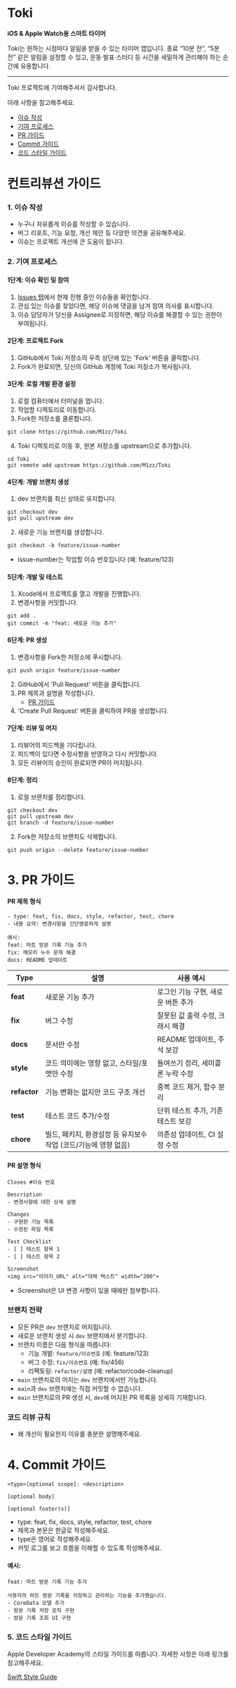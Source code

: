 # Toki
**iOS & Apple Watch용 스마트 타이머**

Toki는 원하는 시점마다 알림을 받을 수 있는 타이머 앱입니다.
종료 “10분 전”, “5분 전” 같은 알림을 설정할 수 있고, 운동·발표·스터디 등 시간을 세밀하게 관리해야 하는 순간에 유용합니다.

---

Toki 프로젝트에 기여해주셔서 감사합니다.

아래 사항을 참고해주세요.
- [이슈 작성](#1-이슈-작성)
- [기여 프로세스](#2-기여-프로세스)
- [PR 가이드](#3-pr-가이드)
- [Commit 가이드](#4-commit-가이드)
- [코드 스타일 가이드](#5-코드-스타일-가이드)

# 컨트리뷰션 가이드
### 1. 이슈 작성
- 누구나 자유롭게 이슈를 작성할 수 있습니다.
- 버그 리포트, 기능 요청, 개선 제안 등 다양한 의견을 공유해주세요.
- 이슈는 프로젝트 개선에 큰 도움이 됩니다.

### 2. 기여 프로세스
#### 1단계: 이슈 확인 및 참여
1. [Issues 탭](https://github.com/M1zz/Toki/issues)에서 현재 진행 중인 이슈들을 확인합니다.
2. 관심 있는 이슈를 찾았다면, 해당 이슈에 댓글을 남겨 참여 의사를 표시합니다.
3. 이슈 담당자가 당신을 Assignee로 지정하면, 해당 이슈를 해결할 수 있는 권한이 부여됩니다.

#### 2단계: 프로젝트 Fork
1. GitHub에서 Toki 저장소의 우측 상단에 있는 'Fork' 버튼을 클릭합니다.
2. Fork가 완료되면, 당신의 GitHub 계정에 Toki 저장소가 복사됩니다.

#### 3단계: 로컬 개발 환경 설정
1. 로컬 컴퓨터에서 터미널을 엽니다.
2. 작업할 디렉토리로 이동합니다.
3. Fork한 저장소를 클론합니다.
```
git clone https://github.com/M1zz/Toki
```
4. Toki 디렉토리로 이동 후, 원본 저장소를 upstream으로 추가합니다.
```
cd Toki
git remote add upstream https://github.com/M1zz/Toki
```

#### 4단계: 개발 브랜치 생성
1. dev 브랜치를 최신 상태로 유지합니다.
```
git checkout dev
git pull upstream dev
```
2. 새로운 기능 브랜치를 생성합니다.
```
git checkout -b feature/issue-number
```
- issue-number는 작업할 이슈 번호입니다 (예: feature/123)

#### 5단계: 개발 및 테스트
1. Xcode에서 프로젝트를 열고 개발을 진행합니다.
2. 변경사항을 커밋합니다.
```
git add .
git commit -m "feat: 새로운 기능 추가"
```

#### 6단계: PR 생성
1. 변경사항을 Fork한 저장소에 푸시합니다.
```
git push origin feature/issue-number
```
2. GitHub에서 'Pull Request' 버튼을 클릭합니다.
3. PR 제목과 설명을 작성합니다.
   - [PR 가이드](#3-pr-가이드)
5. 'Create Pull Request' 버튼을 클릭하여 PR을 생성합니다.

#### 7단계: 리뷰 및 머지
1. 리뷰어의 피드백을 기다립니다.
2. 피드백이 있다면 수정사항을 반영하고 다시 커밋합니다.
3. 모든 리뷰어의 승인이 완료되면 PR이 머지됩니다.

#### 8단계: 정리
1. 로컬 브랜치를 정리합니다.
```
git checkout dev
git pull upstream dev
git branch -d feature/issue-number
```
2. Fork한 저장소의 브랜치도 삭제합니다.
```
git push origin --delete feature/issue-number
```

# 3. PR 가이드
#### PR 제목 형식
```
- type: feat, fix, docs, style, refactor, test, chore
- 내용 요약: 변경사항을 간단명료하게 설명

예시:
feat: 마트 방문 기록 기능 추가
fix: 메모리 누수 문제 해결
docs: README 업데이트
```
| Type      | 설명                                                                 | 사용 예시 |
|-----------|----------------------------------------------------------------------|-----------|
| **feat**  | 새로운 기능 추가                                                      | 로그인 기능 구현, 새로운 버튼 추가 |
| **fix**   | 버그 수정                                                             | 잘못된 값 출력 수정, 크래시 해결 |
| **docs**  | 문서만 수정                                                           | README 업데이트, 주석 보강 |
| **style** | 코드 의미에는 영향 없고, 스타일/포맷만 수정                           | 들여쓰기 정리, 세미콜론 누락 수정 |
| **refactor** | 기능 변화는 없지만 코드 구조 개선                                  | 중복 코드 제거, 함수 분리 |
| **test**  | 테스트 코드 추가/수정                                                 | 단위 테스트 추가, 기존 테스트 보강 |
| **chore** | 빌드, 패키지, 환경설정 등 유지보수 작업 (코드/기능에 영향 없음)      | 의존성 업데이트, CI 설정 수정 |

#### PR 설명 형식
```
Closes #이슈 번호

Description
- 변경사항에 대한 상세 설명

Changes
- 구현한 기능 목록
- 수정된 파일 목록

Test Checklist
- [ ] 테스트 항목 1
- [ ] 테스트 항목 2

Screenshot
<img src="이미지_URL" alt="대체 텍스트" width="200">
```
- Screenshot은 UI 변경 사항이 있을 때에만 첨부합니다.

### 브랜치 전략
- 모든 PR은 `dev` 브랜치로 머지됩니다.
- 새로운 브랜치 생성 시 `dev` 브랜치에서 분기합니다.
- 브랜치 이름은 다음 형식을 따릅니다:
  - 기능 개발: `feature/이슈번호` (예: feature/123)
  - 버그 수정: `fix/이슈번호` (예: fix/456)
  - 리팩토링: `refactor/설명` (예: refactor/code-cleanup)
- `main` 브랜치로의 머지는 `dev` 브랜치에서만 가능합니다.
- `main`과 `dev` 브랜치에는 직접 커밋할 수 없습니다.
- `main` 브랜치로의 PR 생성 시, `dev`에 머지된 PR 목록을 상세히 기재합니다.

### 코드 리뷰 규칙
- 왜 개선이 필요한지 이유를 충분한 설명해주세요.

# 4. Commit 가이드
```
<type>[optional scope]: <description>

[optional body]

[optional footer(s)]
```

- type: feat, fix, docs, style, refactor, test, chore
- 제목과 본문은 한글로 작성해주세요.
- type은 영어로 작성해주세요.
- 커밋 로그를 보고 흐름을 이해할 수 있도록 작성해주세요.

#### 예시:
```
feat: 마트 방문 기록 기능 추가

사용자의 마트 방문 기록을 저장하고 관리하는 기능을 추가했습니다.
- CoreData 모델 추가
- 방문 기록 저장 로직 구현
- 방문 기록 조회 UI 구현
```

### 5. 코드 스타일 가이드
Apple Developer Academy의 스타일 가이드를 따릅니다. 자세한 사항은 아래 링크를 참고해주세요.

[Swift Style Guide](https://github.com/DeveloperAcademy-POSTECH/swift-style-guide)
